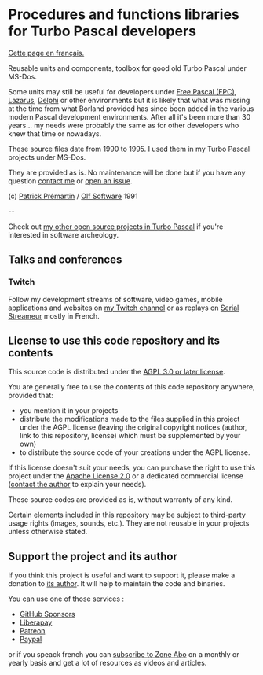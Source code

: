 # Procedures and functions libraries for Turbo Pascal developers

[Cette page en français.](LISEZMOI.md)

Reusable units and components, toolbox for good old Turbo Pascal under MS-Dos.

Some units may still be useful for developers under [Free Pascal (FPC)](https://developpeur-pascal.fr/free-pascal.html), [Lazarus](https://developpeur-pascal.fr/lazarus.html), [Delphi](https://developpeur-pascal.fr/delphi.html) or other environments but it is likely that what was missing at the time from what Borland provided has since been added in the various modern Pascal development environments. After all it's been more than 30 years... my needs were probably the same as for other developers who knew that time or nowadays.

These source files date from 1990 to 1995. I used them in my Turbo Pascal projects under MS-Dos.

They are provided as is. No maintenance will be done but if you have any question [contact me](https://developpeur-pascal.fr/nous-contacter.php) or [open an issue](https://github.com/DeveloppeurPascal/librairies-TurboPascal/issues).

(c) [Patrick Prémartin](https://developpeur-pascal.fr/a-propos-de-l-auteur.html) / [Olf Software](https://olfsoftware.fr) 1991

--

Check out [my other open source projects in Turbo Pascal](https://github.com/DeveloppeurPascal?tab=repositories&q=TurboPascal&type=&language=&sort=) if you're interested in software archeology.

## Talks and conferences

### Twitch

Follow my development streams of software, video games, mobile applications and websites on [my Twitch channel](https://www.twitch.tv/patrickpremartin) or as replays on [Serial Streameur](https://serialstreameur.fr) mostly in French.

## License to use this code repository and its contents

This source code is distributed under the [AGPL 3.0 or later license](https://choosealicense.com/licenses/agpl-3.0/).

You are generally free to use the contents of this code repository anywhere, provided that:
* you mention it in your projects
* distribute the modifications made to the files supplied in this project under the AGPL license (leaving the original copyright notices (author, link to this repository, license) which must be supplemented by your own)
* to distribute the source code of your creations under the AGPL license.

If this license doesn't suit your needs, you can purchase the right to use this project under the [Apache License 2.0](https://choosealicense.com/licenses/apache-2.0/) or a dedicated commercial license ([contact the author](https://developpeur-pascal.fr/nous-contacter.php) to explain your needs).

These source codes are provided as is, without warranty of any kind.

Certain elements included in this repository may be subject to third-party usage rights (images, sounds, etc.). They are not reusable in your projects unless otherwise stated.

## Support the project and its author

If you think this project is useful and want to support it, please make a donation to [its author](https://github.com/DeveloppeurPascal). It will help to maintain the code and binaries.

You can use one of those services :

* [GitHub Sponsors](https://github.com/sponsors/DeveloppeurPascal)
* [Liberapay](https://liberapay.com/PatrickPremartin)
* [Patreon](https://www.patreon.com/patrickpremartin)
* [Paypal](https://www.paypal.com/paypalme/patrickpremartin)

or if you speack french you can [subscribe to Zone Abo](https://zone-abo.fr/nos-abonnements.php) on a monthly or yearly basis and get a lot of resources as videos and articles.
